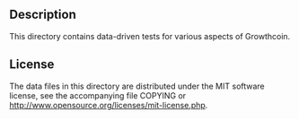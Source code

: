 Description
------------

This directory contains data-driven tests for various aspects of Growthcoin.

License
--------

The data files in this directory are distributed under the MIT software
license, see the accompanying file COPYING or
http://www.opensource.org/licenses/mit-license.php.

